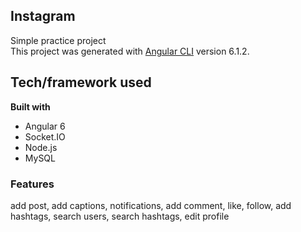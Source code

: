 ## Instagram
Simple practice project  
This project was generated with [Angular CLI](https://github.com/angular/angular-cli) version 6.1.2.

## Tech/framework used

**Built with**  

* Angular 6
* Socket.IO
* Node.js
* MySQL  


### Features  
add post, add captions, notifications, add comment, like, follow, add hashtags, search users, search hashtags, edit profile
